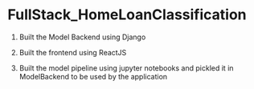 # FullStack_HomeLoanClassification

1. Built the Model Backend using Django

2. Built the frontend using ReactJS

3. Built the model pipeline using jupyter notebooks and pickled it in ModelBackend to be used by the application
